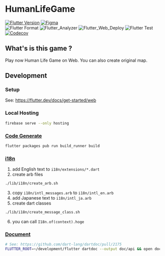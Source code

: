 # HumanLifeGame

[![Flutter Version](https://img.shields.io/badge/Flutter-beta-64B5F6.svg)](https://github.com/flutter/flutter/wiki/Flutter-build-release-channels)
[![Figma](https://img.shields.io/badge/Figma-a260bf.svg)](https://www.figma.com/file/nXa9iPmXYOHOA77GvjBLdj/HumanLifeGameGenarator)  
![Flutter Format](https://github.com/sensuikan1973/HumanLifeGame/workflows/Flutter_Format/badge.svg)
![Flutter_Analyzer](https://github.com/sensuikan1973/HumanLifeGame/workflows/Flutter_Analyzer/badge.svg)
![Flutter_Web_Deploy](https://github.com/sensuikan1973/HumanLifeGame/workflows/Flutter_Web_Deploy/badge.svg)
![Flutter Test](https://github.com/sensuikan1973/HumanLifeGame/workflows/Flutter_Test/badge.svg)  
[![Codecov](https://codecov.io/gh/sensuikan1973/HumanLifeGame/branch/master/graph/badge.svg)](https://codecov.io/gh/sensuikan1973/HumanLifeGame)

## What's is this game ?

Play now Human Life Game on Web. You can also create original map.

## Development

### Setup

See: https://flutter.dev/docs/get-started/web

### Local Hosting
```sh
firebase serve --only hosting
```

### [Code Generate](https://pub.dev/packages/freezed)
```sh
flutter packages pub run build_runner build
```

### [i18n](https://flutter.dev/docs/development/accessibility-and-localization/internationalization)

1. add English text to `i18n/extensions/*.dart`
2. create arb files

```sh
./lib/i18n/create_arb.sh
```

3. copy `i18n/intl_messages.arb` to `i18n/intl_en.arb`
4. add Japanese text to `i18n/intl_ja.arb`
5. create dart classes

```sh
./lib/i18n/create_message_class.sh
```

6. you can call `I18n.of(context).hoge`

### [Document](https://github.com/dart-lang/dartdoc)

```sh
# See: https://github.com/dart-lang/dartdoc/pull/2175
FLUTTER_ROOT=~/development/flutter dartdoc --output doc/api && open doc/api/index.html
```

